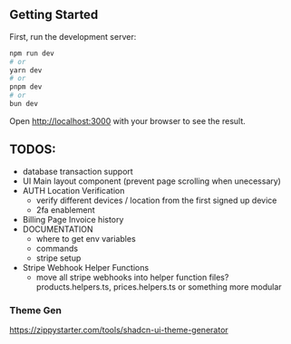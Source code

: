## Getting Started

First, run the development server:

```bash
npm run dev
# or
yarn dev
# or
pnpm dev
# or
bun dev
```

Open [http://localhost:3000](http://localhost:3000) with your browser to see the result.

## TODOS:

- database transaction support
- UI Main layout component (prevent page scrolling when unecessary)
- AUTH Location Verification
  - verify different devices / location from the first signed up device
  - 2fa enablement
- Billing Page Invoice history
- DOCUMENTATION
  - where to get env variables
  - commands
  - stripe setup
- Stripe Webhook Helper Functions
  - move all stripe webhooks into helper function files? products.helpers.ts, prices.helpers.ts or something more modular

### Theme Gen

https://zippystarter.com/tools/shadcn-ui-theme-generator
